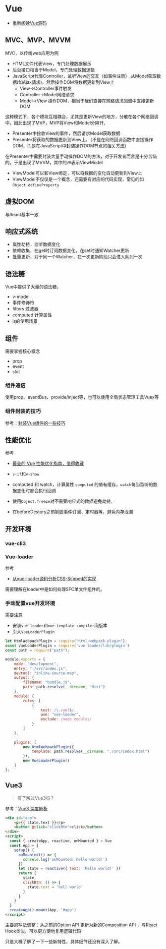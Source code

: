 Vue
===

* [重新阅读Vue源码](https://www.shymean.com/article/%E9%87%8D%E6%96%B0%E9%98%85%E8%AF%BBVue%E6%BA%90%E7%A0%81)

## MVC、MVP、MVVM

MVC，以传统web应用为例
* HTML文件代表View，专门处理数据展示
* 后台接口相当于Model，专门处理数据逻辑
* JavaScript代表Controller，监听View的交互（如事件注册）,从Model获取数据(如Ajax请求)，然后操作DOM将数据更新到View上
    * View→Controller事件触发
    * Controller→Model网络请求
    * Model→View 操作DOM，相当于我们直接在网络请求回调中直接更新DOM

这种模式下，各个模块互相耦合，尤其是更新View的地方，分散在各个网络回调中，因此出现了MVP，MVP将View和Model分隔开，
* Presenter中接收View的事件，然后请求Model获取数据
* Presenter将获取的数据更新到View上，（不是在网络回调函数中直接操作DOM，而是在JavaScript中封装操作DOM节点的相关方法）

在Presenter中需要封装大量手动操作DOM的方法，对于开发者而言是十分苦恼的，于是出现了MVVM，其中的`VM`表示ViewModel
* ViewModel可以和View绑定，可以将数据的变化自动更新到View上
* ViewModel不仅仅是一个概念，还需要有对应的代码实现，常见的如`Object.defineProperty`

## 虚拟DOM
与React基本一致

## 响应式系统
* 属性劫持，监听数据变化
* 依赖收集，在get时订阅数据变化，在set时通知Watcher更新
* 批量更新，对于同一个Watcher，在一次更新阶段只会进入队列一次

## 语法糖

Vue中提供了大量的语法糖，
* v-model
* 事件修饰符
* filters 过滤器
* computed 计算属性
* is的使用场景

## 组件

需要掌握核心概念
* prop
* event
* slot

### 组件通信
使用prop、eventBus、provide/inject等，也可以使用全局状态管理工具Vuex等

### 组件封装的技巧
参考：[封装Vue组件的一些技巧](https://www.shymean.com/article/%E5%B0%81%E8%A3%85Vue%E7%BB%84%E4%BB%B6%E7%9A%84%E4%B8%80%E4%BA%9B%E6%8A%80%E5%B7%A7)


## 性能优化
参考
* [最全的 Vue 性能优化指南，值得收藏](https://mp.weixin.qq.com/s/MRrUDEfNcWA340u1Ovhh0A)

* `v-if`和`v-show`
* computed 和 watch，计算属性 `computed` 的值有缓存，`watch`每当监听的数据变化时都会执行回调 
* 使用`Object.freeze`对不需要响应式的数据避免劫持。
* 在beforeDestory之前销毁事件订阅、定时器等，避免内存泄漏

## 开发环境


### vue-cli3

### Vue-loader
参考
* [从vue-loader源码分析CSS-Scoped的实现](https://www.shymean.com/article/%E4%BB%8Evue-loader%E6%BA%90%E7%A0%81%E5%88%86%E6%9E%90CSS-Scoped%E7%9A%84%E5%AE%9E%E7%8E%B0)

需要理解在loader中是如何处理SFC单文件组件的。

### 手动配置vue开发环境
需要注意
* 安装`vue-loader`和`vue-template-compiler`同版本
* 引入`VueLoaderPlugin`
```js
let HtmlWebpackPlugin = require("html-webpack-plugin");
const VueLoaderPlugin = require('vue-loader/lib/plugin')
const path = require("path");

module.exports = {
    mode: "development",
    entry: "./src/index.js",
    devtool: "inline-source-map",
    output: {
        filename: "bundle.js",
        path: path.resolve(__dirname, "dist")
    },
    module: {
        rules: [
            {
                test: /\.vue?$/,
                use: "vue-loader",
                exclude: /node_modules/
            }
        ]
    },
    
    plugins: [
        new HtmlWebpackPlugin({
            template: path.resolve(__dirname, "./src/index.html")
        }),
        new VueLoaderPlugin()
    ]
};

```


## Vue3

> 有了解过Vue3吗？

参考：[Vue3 深度解析](https://juejin.im/post/5dd3d4dae51d453d493092da#heading-8)

```html
<div id="app">
    <p>{{ state.text }}</p>
    <button @click="clickBtn">click</button>
</div>
<script>
  const { createApp, reactive, onMounted } = Vue
  const App = {
    setup() {
      onMounted(() => {
        console.log('onMounted: hello world!')
      })
      let state = reactive({ text: 'hello world!' })
      return {
        state,
        clickBtn: () => {
          state.text = 'hell world'
        }
      }
    }
  }
  createApp().mount(App, '#app')
</script>
```

主要的写法调整：从之前的Option API 更新为新的Composition API ，与React Hook类似，可以更方便地复用逻辑代码

只是大概了解了一下一些新特性，具体细节还没有深入了解。